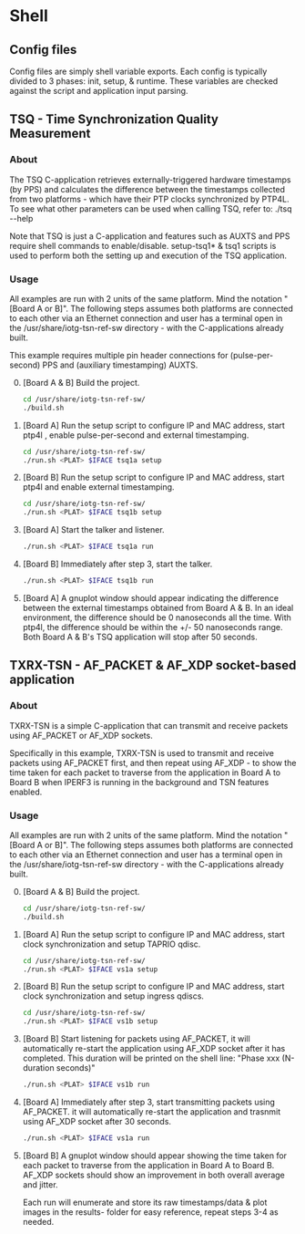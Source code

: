# Shell

## Config files

Config files are simply shell variable exports. Each config is typically divided
to 3 phases: init, setup, & runtime. These variables are checked against the script
and application input parsing.

## TSQ - Time Synchronization Quality Measurement

### About

The TSQ C-application retrieves externally-triggered hardware timestamps (by
PPS) and calculates the difference between the timestamps collected from two
platforms - which have their PTP clocks synchronized by PTP4L. To see what other
parameters can be used when calling TSQ, refer to: ./tsq --help

Note that TSQ is just a C-application and features such as AUXTS and PPS require
shell commands to enable/disable. setup-tsq1* & tsq1 scripts is used to perform
both the setting up and execution of the TSQ application.

### Usage

All examples are run with 2 units of the same platform. Mind the notation
"[Board A or B]". The following steps assumes both platforms are connected
to each other via an Ethernet connection and user has a terminal open in the
/usr/share/iotg-tsn-ref-sw directory - with the C-applications already built.

This example requires multiple pin header connections for (pulse-per-second)
PPS and (auxiliary timestamping) AUXTS.

0.  [Board A & B] Build the project.

    ```sh
    cd /usr/share/iotg-tsn-ref-sw/
    ./build.sh
    ```

1.  [Board A] Run the setup script to configure IP and MAC address, start ptp4l
    , enable pulse-per-second and external timestamping.

    ```sh
    cd /usr/share/iotg-tsn-ref-sw/
    ./run.sh <PLAT> $IFACE tsq1a setup
    ```

2.  [Board B] Run the setup script to configure IP and MAC address, start ptp4l
    and enable external timestamping.

    ```sh
    cd /usr/share/iotg-tsn-ref-sw/
    ./run.sh <PLAT> $IFACE tsq1b setup
    ```

3.  [Board A] Start the talker and listener.

    ```sh
    ./run.sh <PLAT> $IFACE tsq1a run
    ```

4.  [Board B] Immediately after step 3, start the talker.

    ```sh
    ./run.sh <PLAT> $IFACE tsq1b run
    ```

5.  [Board A] A gnuplot window should appear indicating the difference between
    the external timestamps obtained from Board A & B. In an ideal environment,
    the difference should be 0 nanoseconds all the time. With ptp4l, the
    difference should be within the +/- 50 nanoseconds range. Both Board A &
    B's TSQ application will stop after 50 seconds.

## TXRX-TSN - AF_PACKET & AF_XDP socket-based application

### About

TXRX-TSN is a simple C-application that can transmit and receive packets using
AF_PACKET or AF_XDP sockets.

Specifically in this example, TXRX-TSN is used to transmit and receive packets using AF_PACKET
first, and then repeat using AF_XDP - to show the time taken for each packet to traverse from the application in Board A to Board B when IPERF3 is running in the background and TSN features enabled.

### Usage

All examples are run with 2 units of the same platform. Mind the notation
"[Board A or B]". The following steps assumes both platforms are connected
to each other via an Ethernet connection and user has a terminal open in the
/usr/share/iotg-tsn-ref-sw directory - with the C-applications already built.

0.  [Board A & B] Build the project.

    ```sh
    cd /usr/share/iotg-tsn-ref-sw/
    ./build.sh
    ```

1.  [Board A] Run the setup script to configure IP and MAC address, start clock
    synchronization and setup TAPRIO qdisc.

    ```sh
    cd /usr/share/iotg-tsn-ref-sw/
    ./run.sh <PLAT> $IFACE vs1a setup
    ```

2.  [Board B] Run the setup script to configure IP and MAC address, start clock
    synchronization and setup ingress qdiscs.

    ```sh
    cd /usr/share/iotg-tsn-ref-sw/
    ./run.sh <PLAT> $IFACE vs1b setup
    ```

3.  [Board B] Start listening for packets using AF_PACKET, it will automatically
    re-start the application using AF_XDP socket after it has completed. This
    duration will be printed on the shell line: "Phase xxx (N-duration seconds)"

    ```sh
    ./run.sh <PLAT> $IFACE vs1b run
    ```

4.  [Board A] Immediately after step 3, start transmitting packets using AF_PACKET.
    it will automatically re-start the application and trasnmit using AF_XDP
    socket after 30 seconds.

    ```sh
    ./run.sh <PLAT> $IFACE vs1a run
    ```

5.  [Board B] A gnuplot window should appear showing the time taken for each
    packet to traverse from the application in Board A to Board B. AF_XDP sockets
    should show an improvement in both overall average and jitter.

    Each run will enumerate and store its raw timestamps/data & plot images in the
    results-<DATE> folder for easy reference, repeat steps 3-4 as needed.

